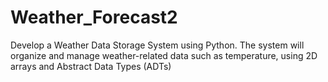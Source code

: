 # Weather_Forecast2
Develop a Weather Data Storage System using Python. The system will organize and manage weather-related data such as temperature, using 2D arrays and Abstract Data Types (ADTs)
